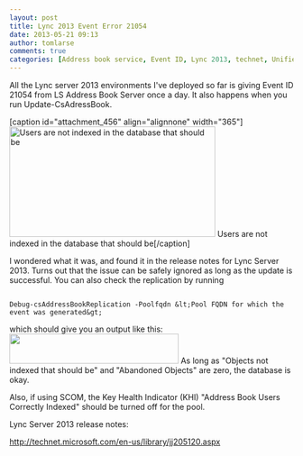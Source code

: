 ```yaml
---
layout: post
title: Lync 2013 Event Error 21054
date: 2013-05-21 09:13
author: tomlarse
comments: true
categories: [Address book service, Event ID, Lync 2013, technet, Unified Communications]
---
```

All the Lync server 2013 environments I've deployed so far is giving Event ID 21054 from LS Address Book Server once a day. It also happens when you run Update-CsAdressBook.

[caption id="attachment_456" align="alignnone" width="365"]<img class="wp-image-456  " alt="Users are not indexed in the database that should be" src="http://codesalot.files.wordpress.com/2013/05/untitled.png" width="365" height="196" /> Users are not indexed in the database that should be[/caption]

I wondered what it was, and found it in the release notes for Lync Server 2013. Turns out that the issue can be safely ignored as long as the update is successful. You can also check the replication by running

```

Debug-csAddressBookReplication -Poolfqdn &lt;Pool FQDN for which the event was generated&gt;

```

which should give you an output like this:
<a href="http://codesalot.files.wordpress.com/2013/05/untitled1.png"><img class="alignnone size-medium wp-image-460" alt="" src="http://codesalot.files.wordpress.com/2013/05/untitled1.png?w=300" width="300" height="53" /></a>
As long as "Objects not indexed that should be" and "Abandoned Objects" are zero, the database is okay.

Also, if using SCOM, the Key Health Indicator (KHI) "Address Book Users Correctly Indexed" should be turned off for the pool.

Lync Server 2013 release notes:

<a href="http://technet.microsoft.com/en-us/library/jj205120.aspx">http://technet.microsoft.com/en-us/library/jj205120.aspx</a>
